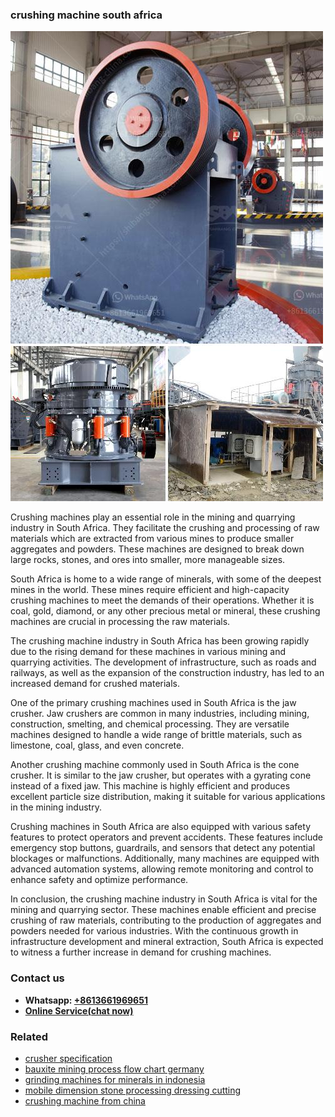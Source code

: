 <h3>crushing machine south africa</h3><img src='1708589443.jpg' alt=''><p>Crushing machines play an essential role in the mining and quarrying industry in South Africa. They facilitate the crushing and processing of raw materials which are extracted from various mines to produce smaller aggregates and powders. These machines are designed to break down large rocks, stones, and ores into smaller, more manageable sizes.</p><p>South Africa is home to a wide range of minerals, with some of the deepest mines in the world. These mines require efficient and high-capacity crushing machines to meet the demands of their operations. Whether it is coal, gold, diamond, or any other precious metal or mineral, these crushing machines are crucial in processing the raw materials.</p><p>The crushing machine industry in South Africa has been growing rapidly due to the rising demand for these machines in various mining and quarrying activities. The development of infrastructure, such as roads and railways, as well as the expansion of the construction industry, has led to an increased demand for crushed materials.</p><p>One of the primary crushing machines used in South Africa is the jaw crusher. Jaw crushers are common in many industries, including mining, construction, smelting, and chemical processing. They are versatile machines designed to handle a wide range of brittle materials, such as limestone, coal, glass, and even concrete.</p><p>Another crushing machine commonly used in South Africa is the cone crusher. It is similar to the jaw crusher, but operates with a gyrating cone instead of a fixed jaw. This machine is highly efficient and produces excellent particle size distribution, making it suitable for various applications in the mining industry.</p><p>Crushing machines in South Africa are also equipped with various safety features to protect operators and prevent accidents. These features include emergency stop buttons, guardrails, and sensors that detect any potential blockages or malfunctions. Additionally, many machines are equipped with advanced automation systems, allowing remote monitoring and control to enhance safety and optimize performance.</p><p>In conclusion, the crushing machine industry in South Africa is vital for the mining and quarrying sector. These machines enable efficient and precise crushing of raw materials, contributing to the production of aggregates and powders needed for various industries. With the continuous growth in infrastructure development and mineral extraction, South Africa is expected to witness a further increase in demand for crushing machines.</p><h3>Contact us</h3><ul><li><strong>Whatsapp:&nbsp;<a href="https://wa.me/8613661969651">+8613661969651</a></strong></li><li><a href="https://swt.shibang-china.com/?git&amp;zhl&amp;crushing machine south africa"><strong>Online Service(chat now)</strong></a></li></ul><h3>Related</h3><ul><li><a href='crusher specification.md'>crusher specification</a></li><li><a href='bauxite mining process flow chart germany.md'>bauxite mining process flow chart germany</a></li><li><a href='grinding machines for minerals in indonesia.md'>grinding machines for minerals in indonesia</a></li><li><a href='mobile dimension stone processing dressing cutting.md'>mobile dimension stone processing dressing cutting</a></li><li><a href='crushing machine from china.md'>crushing machine from china</a></li></ul>